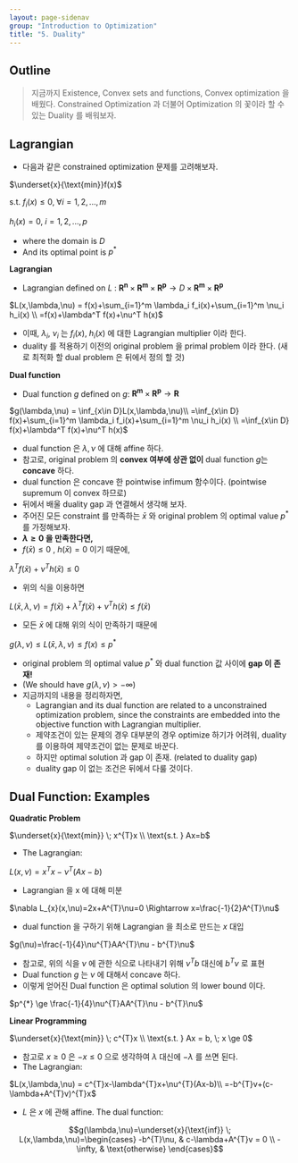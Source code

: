 ```yaml
---
layout: page-sidenav
group: "Introduction to Optimization"
title: "5. Duality"
---
```


Outline
-------
> 지금까지 Existence, Convex sets and functions, Convex optimization 을 배웠다.
> Constrained Optimization 과 더불어 Optimization 의 꽃이라 할 수 있는 Duality 를 배워보자.

Lagrangian
----------

- 다음과 같은 constrained optimization 문제를 고려해보자.

$\underset{x}{\text{min}}f(x)$

$\text{s.t. } f_i(x) \le 0, \; \forall i=1,2,...,m$

$h_i(x) = 0,  \; i = 1,2,...,p$

- where the domain is $D$
- And its optimal point is $p^*$

**Lagrangian**

- Lagrangian defined on $L$ : $\mathbf{R^n} \times \mathbf{R^m} \times \mathbf{R^p} \to D\times \mathbf{R^m} \times \mathbf{R^p}$

$L(x,\lambda,\nu) = f(x)+\sum_{i=1}^m \lambda_i f_i(x)+\sum_{i=1}^m \nu_i h_i(x) \\
=f(x)+\lambda^T f(x)+\nu^T h(x)$

- 이때, $\lambda_i$, $\nu_i$ 는 $f_i(x)$, $h_i(x)$ 에 대한 Lagrangian multiplier 이라 한다.
- duality 를 적용하기 이전의 original problem 을 primal problem 이라 한다. (새로 최적화 할 dual problem 은 뒤에서 정의 할 것)

**Dual function**

- Dual function $g$ defined on $g$: $\mathbf{R^m} \times \mathbf{R^p} \to \mathbf{R}$

$g(\lambda,\nu) = \inf_{x\in D}L(x,\lambda,\nu)\\
=\inf_{x\in D} f(x)+\sum_{i=1}^m \lambda_i f_i(x)+\sum_{i=1}^m \nu_i h_i(x) \\
=\inf_{x\in D} f(x)+\lambda^T f(x)+\nu^T h(x)$

- dual function 은 $\lambda,\nu$ 에 대해 affine 하다.
- 참고로, original problem 의 **convex 여부에 상관 없이** dual function $g$는 **concave** 하다.
- dual function 은 concave 한 pointwise infimum 함수이다. (pointwise supremum 이 convex 하므로)
- 뒤에서 배울 duality gap 과 연결해서 생각해 보자.
- 주어진 모든 constraint 를 만족하는 $\bar{x}$ 와 original problem 의 optimal value $p^*$ 를 가정해보자.
- **$\lambda \ge 0$ 을 만족한다면,**
- $f(\bar{x}) \le 0$ , $h(\bar{x}) =0$ 이기 때문에,

$\lambda^T f(\bar{x})+\nu^T h(\bar{x}) \le 0$

- 위의 식을 이용하면

$L(\bar{x},\lambda,\nu) = f(\bar{x})+\lambda^T f(\bar{x})+\nu^T h(\bar{x}) \le f(\bar{x})$

- 모든 $\bar{x}$ 에 대해 위의 식이 만족하기 때문에

$g(\lambda,\nu) \le L(\bar{x},\lambda,\nu) \le f(x) \le p^*$

- original problem 의 optimal value $p^*$ 와 dual function 값 사이에 **gap 이 존재!**
- (We should have $g(\lambda,\nu) > -\infty$)
- 지금까지의 내용을 정리하자면,
	- Lagrangian and its dual function are related to a unconstrained optimization problem, since the constraints are embedded into the objective function with Lagrangian multiplier.
	- 제약조건이 있는 문제의 경우 대부분의 경우 optimize 하기가 어려워, duality 를 이용하여 제약조건이 없는 문제로 바꾼다.
	- 하지만 optimal solution 과 gap 이 존재. (related to duality gap)
	- duality gap 이 없는 조건은 뒤에서 다룰 것이다.

Dual Function: Examples
-----------------------

**Quadratic Problem**

$\underset{x}{\text{min}} \; x^{T}x \\
\text{s.t. } Ax=b$

- The Lagrangian:

$L(x,\nu)=x^{T}x-\nu^{T}(Ax-b)$

- Lagrangian 을 x 에 대해 미분

$\nabla L_{x}(x,\nu)=2x+A^{T}\nu=0 \Rightarrow x=\frac{-1}{2}A^{T}\nu$

- dual function 을 구하기 위해 Lagrangian 을 최소로 만드는 $x$ 대입

$g(\nu)=\frac{-1}{4}\nu^{T}AA^{T}\nu - b^{T}\nu$

- 참고로, 위의 식을 $\nu$ 에 관한 식으로 나타내기 위해 $\nu^{T}b$ 대신에 $b^{T}\nu$ 로 표현
- Dual function $g$ 는 $\nu$ 에 대해서 concave 하다.
- 이렇게 얻어진 Dual function 은 optimal solution 의 lower bound 이다.

$p^{*} \ge \frac{-1}{4}\nu^{T}AA^{T}\nu - b^{T}\nu$

**Linear Programming**

$\underset{x}{\text{min}} \; c^{T}x \\
\text{s.t. } Ax = b, \; x \ge 0$

- 참고로 $x \ge 0$ 은 $-x \le 0$ 으로 생각하여 $\lambda$ 대신에 $-\lambda$ 를 쓰면 된다.
- The Lagrangian:

$L(x,\lambda,\nu) = c^{T}x-\lambda^{T}x+\nu^{T}(Ax-b)\\
=-b^{T}v+(c-\lambda+A^{T}v)^{T}x$

- $L$ 은 $x$ 에 관해 affine. The dual function:

$$g(\lambda,\nu)=\underset{x}{\text{inf}} \; L(x,\lambda,\nu)=\begin{cases}
    -b^{T}\nu, & c-\lambda+A^{T}v = 0  \\
    -\infty,              & \text{otherwise}
\end{cases}$$